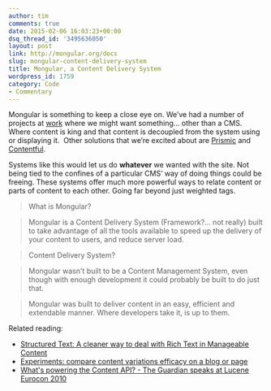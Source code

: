 ```yaml
---
author: tim
comments: true
date: 2015-02-06 16:03:23+00:00
dsq_thread_id: '3495636050'
layout: post
link: http://mongular.org/docs
slug: mongular-content-delivery-system
title: Mongular, a Content Delivery System
wordpress_id: 1759
category: Code
- Commentary
---
```


Mongular is something to keep a close eye on. We’ve had a number of projects
at [work](http://www.alexanderinteractive.com) where we might want something…
other than a CMS. Where content is king and that content is decoupled from the
system using or displaying it.  Other solutions that we’re excited about are
[Prismic](https://prismic.io/) and [Contentful](https://www.contentful.com/).

Systems like this would let us do **whatever** we wanted with the site. Not
being tied to the confines of a particular CMS’ way of doing things could be
freeing. These systems offer much more powerful ways to relate content or
parts of content to each other. Going far beyond just weighted tags.

> What is Mongular?

>

> Mongular is a Content Delivery System (Framework?... not really) built to
take advantage of all the tools available to speed up the delivery of your
content to users, and reduce server load.

>

> Content Delivery System?

>

> Mongular wasn't built to be a Content Management System, even though with
enough development it could probably be built to do just that.

>

> Mongular was built to deliver content in an easy, efficient and extendable
manner. Where developers take it, is up to them.

Related reading:

  * [Structured Text: A cleaner way to deal with Rich Text in Manageable Content](https://blog.prismic.io/UyheDQEAAIYqPg5V/structured-text-a-cleaner-way-to-deal-with-rich-text-in-manageable-content)
  * [Experiments: compare content variations efficacy on a blog or page](https://blog.prismic.io/VD0Bdi8AADEA8qOm/experiments-compare-content-variations-efficacy-on-a-blog-or-page)
  * [What's powering the Content API? - The Guardian speaks at Lucene Eurocon 2010](http://www.theguardian.com/open-platform/blog/what-is-powering-the-content-api)

